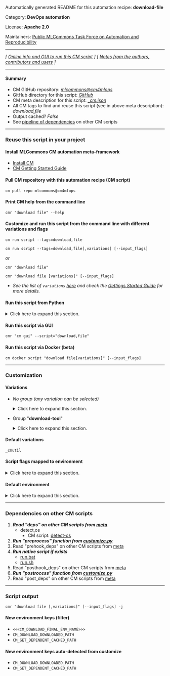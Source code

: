 Automatically generated README for this automation recipe: **download-file**

Category: **DevOps automation**

License: **Apache 2.0**

Maintainers: [Public MLCommons Task Force on Automation and Reproducibility](https://github.com/mlcommons/ck/blob/master/docs/taskforce.md)

---
*[ [Online info and GUI to run this CM script](https://access.cknowledge.org/playground/?action=scripts&name=download-file,9cdc8dc41aae437e) ] [ [Notes from the authors, contributors and users](README-extra.md) ]*

---
#### Summary

* CM GitHub repository: *[mlcommons@cm4mlops](https://github.com/mlcommons/cm4mlops/tree/dev)*
* GitHub directory for this script: *[GitHub](https://github.com/mlcommons/cm4mlops/tree/dev/script/download-file)*
* CM meta description for this script: *[_cm.json](_cm.json)*
* All CM tags to find and reuse this script (see in above meta description): *download,file*
* Output cached? *False*
* See [pipeline of dependencies](#dependencies-on-other-cm-scripts) on other CM scripts


---
### Reuse this script in your project

#### Install MLCommons CM automation meta-framework

* [Install CM](https://access.cknowledge.org/playground/?action=install)
* [CM Getting Started Guide](https://github.com/mlcommons/ck/blob/master/docs/getting-started.md)

#### Pull CM repository with this automation recipe (CM script)

```cm pull repo mlcommons@cm4mlops```

#### Print CM help from the command line

````cmr "download file" --help````

#### Customize and run this script from the command line with different variations and flags

`cm run script --tags=download,file`

`cm run script --tags=download,file[,variations] [--input_flags]`

*or*

`cmr "download file"`

`cmr "download file [variations]" [--input_flags]`


* *See the list of `variations` [here](#variations) and check the [Gettings Started Guide](https://github.com/mlcommons/ck/blob/dev/docs/getting-started.md) for more details.*

#### Run this script from Python

<details>
<summary>Click here to expand this section.</summary>

```python

import cmind

r = cmind.access({'action':'run'
                  'automation':'script',
                  'tags':'download,file'
                  'out':'con',
                  ...
                  (other input keys for this script)
                  ...
                 })

if r['return']>0:
    print (r['error'])

```

</details>


#### Run this script via GUI

```cmr "cm gui" --script="download,file"```

#### Run this script via Docker (beta)

`cm docker script "download file[variations]" [--input_flags]`

___
### Customization


#### Variations

  * *No group (any variation can be selected)*
    <details>
    <summary>Click here to expand this section.</summary>

    * `_url.#`
      - Environment variables:
        - *CM_DOWNLOAD_URL*: `#`
      - Workflow:

    </details>


  * Group "**download-tool**"
    <details>
    <summary>Click here to expand this section.</summary>

    * **`_cmutil`** (default)
      - Environment variables:
        - *CM_DOWNLOAD_TOOL*: `cmutil`
      - Workflow:
    * `_curl`
      - Environment variables:
        - *CM_DOWNLOAD_TOOL*: `curl`
      - Workflow:
    * `_gdown`
      - Environment variables:
        - *CM_DOWNLOAD_TOOL*: `gdown`
      - Workflow:
        1. ***Read "deps" on other CM scripts***
           * get,generic-python-lib,_package.gdown
             - CM script: [get-generic-python-lib](https://github.com/mlcommons/cm4mlops/tree/master/script/get-generic-python-lib)
    * `_rclone`
      - Environment variables:
        - *CM_DOWNLOAD_TOOL*: `rclone`
      - Workflow:
        1. ***Read "deps" on other CM scripts***
           * get,rclone
             - CM script: [get-rclone](https://github.com/mlcommons/cm4mlops/tree/master/script/get-rclone)
    * `_wget`
      - Environment variables:
        - *CM_DOWNLOAD_TOOL*: `wget`
      - Workflow:

    </details>


#### Default variations

`_cmutil`

#### Script flags mapped to environment
<details>
<summary>Click here to expand this section.</summary>

* `--download_path=value`  &rarr;  `CM_DOWNLOAD_PATH=value`
* `--from=value`  &rarr;  `CM_DOWNLOAD_LOCAL_FILE_PATH=value`
* `--local_path=value`  &rarr;  `CM_DOWNLOAD_LOCAL_FILE_PATH=value`
* `--md5sum=value`  &rarr;  `CM_DOWNLOAD_CHECKSUM=value`
* `--store=value`  &rarr;  `CM_DOWNLOAD_PATH=value`
* `--url=value`  &rarr;  `CM_DOWNLOAD_URL=value`
* `--verify=value`  &rarr;  `CM_VERIFY_SSL=value`

**Above CLI flags can be used in the Python CM API as follows:**

```python
r=cm.access({... , "download_path":...}
```

</details>

#### Default environment

<details>
<summary>Click here to expand this section.</summary>

These keys can be updated via `--env.KEY=VALUE` or `env` dictionary in `@input.json` or using script flags.

* CM_RCLONE_COPY_USING: `sync`

</details>

___
### Dependencies on other CM scripts


  1. ***Read "deps" on other CM scripts from [meta](https://github.com/mlcommons/cm4mlops/tree/dev/script/download-file/_cm.json)***
     * detect,os
       - CM script: [detect-os](https://github.com/mlcommons/cm4mlops/tree/master/script/detect-os)
  1. ***Run "preprocess" function from [customize.py](https://github.com/mlcommons/cm4mlops/tree/dev/script/download-file/customize.py)***
  1. Read "prehook_deps" on other CM scripts from [meta](https://github.com/mlcommons/cm4mlops/tree/dev/script/download-file/_cm.json)
  1. ***Run native script if exists***
     * [run.bat](https://github.com/mlcommons/cm4mlops/tree/dev/script/download-file/run.bat)
     * [run.sh](https://github.com/mlcommons/cm4mlops/tree/dev/script/download-file/run.sh)
  1. Read "posthook_deps" on other CM scripts from [meta](https://github.com/mlcommons/cm4mlops/tree/dev/script/download-file/_cm.json)
  1. ***Run "postrocess" function from [customize.py](https://github.com/mlcommons/cm4mlops/tree/dev/script/download-file/customize.py)***
  1. Read "post_deps" on other CM scripts from [meta](https://github.com/mlcommons/cm4mlops/tree/dev/script/download-file/_cm.json)

___
### Script output
`cmr "download file [,variations]" [--input_flags] -j`
#### New environment keys (filter)

* `<<<CM_DOWNLOAD_FINAL_ENV_NAME>>>`
* `CM_DOWNLOAD_DOWNLOADED_PATH`
* `CM_GET_DEPENDENT_CACHED_PATH`
#### New environment keys auto-detected from customize

* `CM_DOWNLOAD_DOWNLOADED_PATH`
* `CM_GET_DEPENDENT_CACHED_PATH`